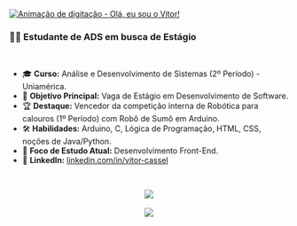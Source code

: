 <a href="https://github.com/seu-usuario">
  <img align="center" src="https://readme-typing-svg.herokuapp.com?font=Jetbrains+mono&size=28&pause=1000&color=00BFFF&center=true&vCenter=true&width=500&lines=Ol%C3%A1%2C+eu+sou+o+Vitor!+%F0%9F%91%8B;Futuro+Desenvolvedor+de+Software;Apaixonado+por+tecnologia." alt="Animação de digitação - Olá, eu sou o Vitor!" />
</a>

<br>

### 👨‍💻 Estudante de ADS em busca de Estágio

<br>

- 🎓 **Curso:** Análise e Desenvolvimento de Sistemas (2º Período) - Uniamérica.
- 🎯 **Objetivo Principal:** Vaga de Estágio em Desenvolvimento de Software.
- 🏆 **Destaque:** Vencedor da competição interna de Robótica para calouros (1º Período) com Robô de Sumô em Arduino.
- 🛠️ **Habilidades:** Arduino, C, Lógica de Programação, HTML, CSS, noções de Java/Python.
- 🌱 **Foco de Estudo Atual:** Desenvolvimento Front-End.
- 🔗 **LinkedIn:** [linkedin.com/in/vitor-cassel](https://linkedin.com/in/vitor-cassel)

<br>

<p align="center">
  <img align="center" src="https://github-readme-stats.vercel.app/api?username=seu-usuario&show_icons=true&theme=dracula&include_all_commits=true&count_private=true"/>
  <br><br>
  <img align="center" src="https://github-readme-stats.vercel.app/api/top-langs/?username=seu-usuario&layout=compact&langs_count=7&theme=dracula"/>
</p>
